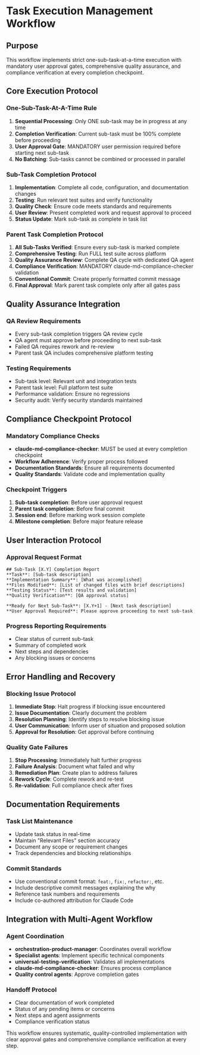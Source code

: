 # Task Execution Management Workflow

## Purpose
This workflow implements strict one-sub-task-at-a-time execution with mandatory user approval gates, comprehensive quality assurance, and compliance verification at every completion checkpoint.

## Core Execution Protocol

### One-Sub-Task-At-A-Time Rule
1. **Sequential Processing**: Only ONE sub-task may be in progress at any time
2. **Completion Verification**: Current sub-task must be 100% complete before proceeding
3. **User Approval Gate**: MANDATORY user permission required before starting next sub-task
4. **No Batching**: Sub-tasks cannot be combined or processed in parallel

### Sub-Task Completion Protocol
1. **Implementation**: Complete all code, configuration, and documentation changes
2. **Testing**: Run relevant test suites and verify functionality
3. **Quality Check**: Ensure code meets standards and requirements
4. **User Review**: Present completed work and request approval to proceed
5. **Status Update**: Mark sub-task as complete in task list

### Parent Task Completion Protocol
1. **All Sub-Tasks Verified**: Ensure every sub-task is marked complete
2. **Comprehensive Testing**: Run FULL test suite across platform
3. **Quality Assurance Review**: Complete QA cycle with dedicated QA agent
4. **Compliance Verification**: MANDATORY claude-md-compliance-checker validation
5. **Conventional Commit**: Create properly formatted commit message
6. **Final Approval**: Mark parent task complete only after all gates pass

## Quality Assurance Integration

### QA Review Requirements
- Every sub-task completion triggers QA review cycle
- QA agent must approve before proceeding to next sub-task
- Failed QA requires rework and re-review
- Parent task QA includes comprehensive platform testing

### Testing Requirements
- Sub-task level: Relevant unit and integration tests
- Parent task level: Full platform test suite
- Performance validation: Ensure no regressions
- Security audit: Verify security standards maintained

## Compliance Checkpoint Protocol

### Mandatory Compliance Checks
- **claude-md-compliance-checker**: MUST be used at every completion checkpoint
- **Workflow Adherence**: Verify proper process followed
- **Documentation Standards**: Ensure all requirements documented
- **Quality Standards**: Validate code and implementation quality

### Checkpoint Triggers
1. **Sub-task completion**: Before user approval request
2. **Parent task completion**: Before final commit
3. **Session end**: Before marking work session complete
4. **Milestone completion**: Before major feature release

## User Interaction Protocol

### Approval Request Format
```
## Sub-Task [X.Y] Completion Report
**Task**: [Sub-task description]
**Implementation Summary**: [What was accomplished]
**Files Modified**: [List of changed files with brief descriptions]
**Testing Status**: [Test results and validation]
**Quality Verification**: [QA approval status]

**Ready for Next Sub-Task**: [X.Y+1] - [Next task description]
**User Approval Required**: Please approve proceeding to next sub-task
```

### Progress Reporting Requirements
- Clear status of current sub-task
- Summary of completed work
- Next steps and dependencies
- Any blocking issues or concerns

## Error Handling and Recovery

### Blocking Issue Protocol
1. **Immediate Stop**: Halt progress if blocking issue encountered
2. **Issue Documentation**: Clearly document the problem
3. **Resolution Planning**: Identify steps to resolve blocking issue
4. **User Communication**: Inform user of situation and proposed solution
5. **Approval for Resolution**: Get approval before continuing

### Quality Gate Failures
1. **Stop Processing**: Immediately halt further progress
2. **Failure Analysis**: Document what failed and why
3. **Remediation Plan**: Create plan to address failures
4. **Rework Cycle**: Complete rework and re-test
5. **Re-validation**: Full compliance check after fixes

## Documentation Requirements

### Task List Maintenance
- Update task status in real-time
- Maintain "Relevant Files" section accuracy
- Document any scope or requirement changes
- Track dependencies and blocking relationships

### Commit Standards
- Use conventional commit format: `feat:`, `fix:`, `refactor:`, etc.
- Include descriptive commit messages explaining the why
- Reference task numbers and requirements
- Include co-authored attribution for Claude Code

## Integration with Multi-Agent Workflow

### Agent Coordination
- **orchestration-product-manager**: Coordinates overall workflow
- **Specialist agents**: Implement specific technical components
- **universal-testing-verification**: Validates all implementations
- **claude-md-compliance-checker**: Ensures process compliance
- **Quality control agents**: Approve completion gates

### Handoff Protocol
- Clear documentation of work completed
- Status of any pending items or concerns
- Next steps and agent assignments
- Compliance verification status

This workflow ensures systematic, quality-controlled implementation with clear approval gates and comprehensive compliance verification at every step.